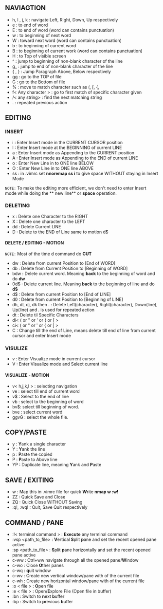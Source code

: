 
## NAVIAGTION
- h, l , j, k : navigate Left, Right, Down, Up respectively
- e : to end of word
- E : to end of word (word can contains punctuation)
- w : to beginning of next word
- W : toward next word (word can contains punctuation)
- b : to beginning of current word
- B : to beginning of current work (word can contains punctuation)
- H : to Top of visible screen
- ^ : jump to beginning of non-blank character of the line
- g_ : jump to end of non-blank character of the line
- { , } : Jump Paragraph Above, Below respectively
- gg  : go to the TOP of file
- G   : go to the Bottom of file
- % : move to match character such as (, [, {,  
- f< Any character > : go to first match of specific character given
- /< any string> : find the next matching string
- . : repeated previous action

## EDITING
### INSERT
- i : Enter Insert mode in the CURRENT CURSOR position
- I : Enter Insert mode at the BEGINNING of current LINE
- a : Enter Insert mode as Appending to the CURRENT position
- A : Enter Insert mode as Appending to the END of current LINE
- o : Enter New Line in to ONE line BELOW
- O : Enter New Line in to ONE line ABOVE
- ss : in .vimrc set **nnoremap ss i<space><esc>** to give space WITHOUT staying in Insert Mode

`NOTE:` To make the editing more efficient, we don't need to enter Insert mode while doing the ** new line** or **space** operation.
### DELETING
- x  : Delete one Character to the RIGHT
- X  : Delete one character to the LEFT
- dd : Delete Current LINE
- D  : Delete to the END of Line same to motion d$

#### DELETE / EDITING -  MOTION
`NOTE:` Most of the time d command do **CUT**
- dw : Delete from current Position to [End of WORD]
- db : Delete from Current Position to [Beginning of WORD]
- bdw : Delete current word. Meaning **back** to the beginning of word and do **dw**
- 0d$ : Delete current line. Meaning **back** to the beginning of line and do **d$**
- d$ : Delete from current Position to [End of LINE]
- d0 : Delete from current Position to [Beginning of LINE]
- dh, dl, dj, dk then . : Delete Left(character), Right(character), Down(line), Up(line) and . is used for repeated action
- dt<any character> : Delete til Specific Characters
- di< ( or " or ' or { or \[ >
- ci< ( or " or ' or { or \[ >
- C : Change till the end of Line, means delete till end of line from current cursor and enter Insert mode

### VISULIZE
- v : Enter Visualize mode in current cursor
- V : Enter Visualize mode and Select current line

#### VISUALIZE - MOTION
- v< h,j,k,l > : selecting navigation
- ve : select till end of current word
- v$ : Select to the end of line
- vb : select to the beginning of word
- bv$: select till beginning of word.
- bve : select current word
- ggvG : select the whole file.

## COPY/PASTE
- y : **Y**ank a single character
- Y : **Y**ank the line
- p : **P**aste the copied
- P : **P**aste to Above line
- YP : Duplicate line, meaning **Y**ank and **P**aste

## SAVE / EXITING
- <leader>w : Map this in .vimrc file for quick **W**rite **nmap <leader>w :w!<cr>**
- ZZ        : Quick Save and Close
- ZQ        : Quick Close WITHOUT Saving
- :q!, :wq! : Quit, Save Quit respectively

## COMMAND / PANE
- :!< terminal command >  : **Execute** any terminal command
- :vsp <path_to_file>   : **V**ertical **S**plit **p**ane and set the recent opened pane active
- :sp <path_to_file>    : **S**plit **p**ane horizontally and set the recent opened pane active
- c-ww                  : Ctrl+ww navigate through all the opened pane/**W**indow
- c-wo                  : Close **O**ther panes
- c-wq                  : **q**uit window
- c-wv                   : Create new vertical window/pane with of the current file
- c-wh                  : Create new horizontal window/pane with of the current file
- :o < file >           : **O**pen file
- :e < file >           : Open/**E**xplore File (Open file in buffer)
- :bn                   : Switch to **n**ext **b**uffer
- :bp                  : Switch to **p**revious **b**uffer
